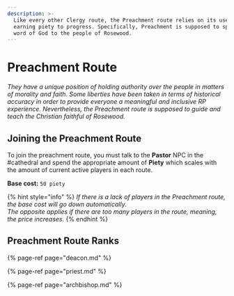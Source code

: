 ```yaml
---
description: >-
  Like every other Clergy route, the Preachment route relies on its users
  earning piety to progress. Specifically, Preachment is supposed to spread the
  word of God to the people of Rosewood.
---
```


# Preachment Route

_They have a unique position of holding authority over the people in matters of morality and faith. Some liberties have been taken in terms of historical accuracy in order to provide everyone a meaningful and inclusive RP experience. Nevertheless, the Preachment route is supposed to guide and teach the Christian faithful of Rosewood._ 

## Joining the Preachment Route

To join the preachment route, you must talk to the **Pastor** NPC in the \#cathedral and spend the appropriate amount of **Piety** which scales with the amount of current active players in each route.

**Base cost:** `50 piety`

{% hint style="info" %}
_If there is a lack of players in the Preachment route, the base cost will go down automatically.  
The opposite applies if there are too many players in the route, meaning, the price increases._
{% endhint %}

## Preachment Route Ranks

{% page-ref page="deacon.md" %}

{% page-ref page="priest.md" %}

{% page-ref page="archbishop.md" %}



